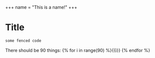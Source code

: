+++
name = "This is a name!"
+++
# Title

```python
some fenced code
```
There should be 90 things:
{% for i in range(90) %}{{i}}
{% endfor %}